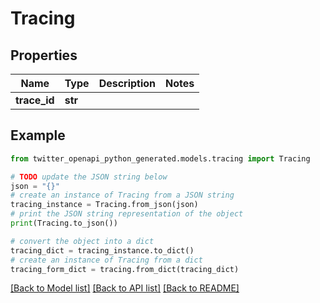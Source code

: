 # Tracing


## Properties

Name | Type | Description | Notes
------------ | ------------- | ------------- | -------------
**trace_id** | **str** |  | 

## Example

```python
from twitter_openapi_python_generated.models.tracing import Tracing

# TODO update the JSON string below
json = "{}"
# create an instance of Tracing from a JSON string
tracing_instance = Tracing.from_json(json)
# print the JSON string representation of the object
print(Tracing.to_json())

# convert the object into a dict
tracing_dict = tracing_instance.to_dict()
# create an instance of Tracing from a dict
tracing_form_dict = tracing.from_dict(tracing_dict)
```
[[Back to Model list]](../README.md#documentation-for-models) [[Back to API list]](../README.md#documentation-for-api-endpoints) [[Back to README]](../README.md)


